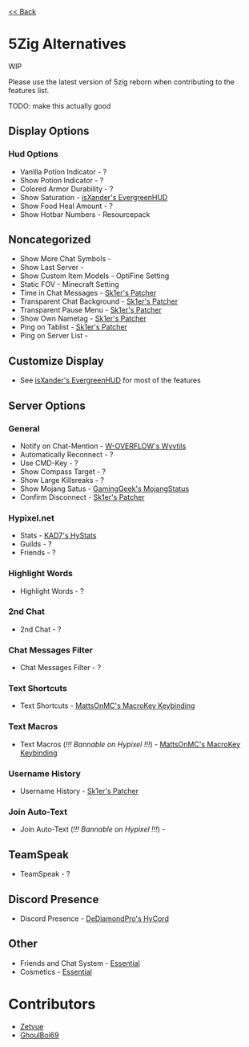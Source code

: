 [<< Back](README.md)

# 5Zig Alternatives

WIP

Please use the latest version of 5zig reborn when contributing to the features list.

TODO: make this actually good

## Display Options

### Hud Options

- Vanilla Potion Indicator - ?
- Show Potion Indicator - ?
- Colored Armor Durability - ?
- Show Saturation - [isXander's EvergreenHUD](https://modrinth.com/mod/evergreenhud/versions)
- Show Food Heal Amount - ?
- Show Hotbar Numbers - Resourcepack

## Noncategorized

- Show More Chat Symbols -
- Show Last Server -
- Show Custom Item Models - OptiFine Setting
- Static FOV - Minecraft Setting
- Time in Chat Messages - [Sk1er's Patcher](https://sk1er.club/mods/patcher)
- Transparent Chat Background - [Sk1er's Patcher](https://sk1er.club/mods/patcher)
- Transparent Pause Menu - [Sk1er's Patcher](https://sk1er.club/mods/patcher)
- Show Own Nametag - [Sk1er's Patcher](https://sk1er.club/mods/patcher)
- Ping on Tablist - [Sk1er's Patcher](https://sk1er.club/mods/patcher)
- Ping on Server List -

## Customize Display

- See [isXander's EvergreenHUD](https://modrinth.com/mod/evergreenhud/versions) for most of the features

## Server Options

### General

- Notify on Chat-Mention - [W-OVERFLOW's Wyvtils](https://github.com/W-OVERFLOW/Wyvtils/releases/latest)
- Automatically Reconnect - ?
- Use CMD-Key - ?
- Show Compass Target - ?
- Show Large Killsreaks - ?
- Show Mojang Satus - [GamingGeek's MojangStatus](https://github.com/GamingGeek/MojangStatus/releases/latest)
- Confirm Disconnect - [Sk1er's Patcher](https://sk1er.club/mods/patcher)

### Hypixel.net

- Stats - [KAD7's HyStats](https://www.mediafire.com/file/lkq447zc0yolem5/HyStats-v3.0_%25281.8.9%2529.jar/file)
- Guilds - ?
- Friends - ?

### Highlight Words

- Highlight Words - ?

### 2nd Chat

- 2nd Chat - ?

### Chat Messages Filter

- Chat Messages Filter - ?

### Text Shortcuts

- Text Shortcuts - [MattsOnMC's MacroKey Keybinding](https://www.curseforge.com/minecraft/mc-mods/macrokey-keybinding/files/all?filter-game-version=2020709689%3A5806)

### Text Macros

- Text Macros (*!!! Bannable on Hypixel !!!*) - [MattsOnMC's MacroKey Keybinding](https://www.curseforge.com/minecraft/mc-mods/macrokey-keybinding/files/all?filter-game-version=2020709689%3A5806)

### Username History

- Username History - [Sk1er's Patcher](https://sk1er.club/mods/patcher)

### Join Auto-Text

- Join Auto-Text (*!!! Bannable on Hypixel !!!*) -

## TeamSpeak

- TeamSpeak - ?

## Discord Presence

- Discord Presence - [DeDiamondPro's HyCord](https://github.com/DeDiamondPro/HyCord/releases/latest)

## Other

- Friends and Chat System - [Essential](https://essential.gg)
- Cosmetics - [Essential](https://essential.gg)

# Contributors

- [Zetvue](https://zetvue.carrd.co)
- [GhoulBoi69](https://github.com/GhoulBoii)
